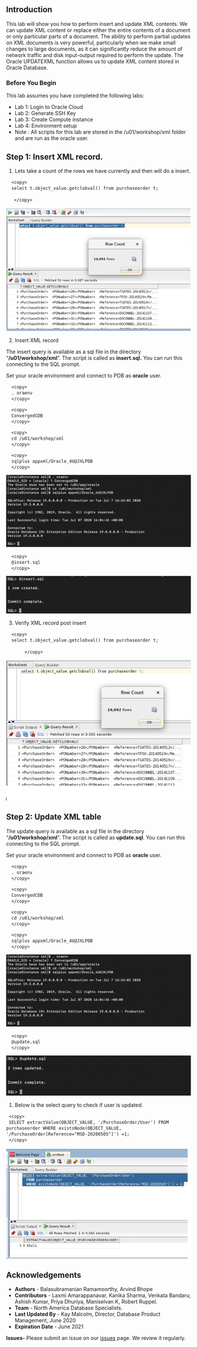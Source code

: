 
## Introduction

This lab will show you how to perform insert and update XML contents.
We can update XML content or replace either the entire contents of a document or only particular parts of a document.
The ability to perform partial updates on XML documents is very powerful, particularly when we make small changes to large documents, as it can significantly reduce the amount of network traffic and disk input-output required to perform the update.
The Oracle UPDATEXML function allows us to update XML content stored in Oracle Database.

### Before You Begin

This lab assumes you have completed the following labs:
- Lab 1:  Login to Oracle Cloud
- Lab 2:  Generate SSH Key
- Lab 3:  Create Compute instance 
- Lab 4:  Environment setup
- Note :  All scripts for this lab are stored in the /u01/workshop/xml folder and are run as the oracle user. 
  
 
## Step 1: Insert XML record.

 1. Lets take a count of the rows we have currently and then will do a insert.
   
  ````
    <copy>
    select t.object_value.getclobval() from purchaseorder t;

     </copy>
  ````

 ![](./images/xml_insert1.png " ")


  2. Insert XML record
    
The insert query is available as a sql file in the directory “**/u01/workshop/xml**”.
The script is called as **insert.sql.** You can run this connecting to the SQL prompt.

Set your oracle environment and connect to PDB as **oracle** user.
````
  <copy>
  . oraenv
  </copy>
````
````
  <copy>
  ConvergedCDB
  </copy>
````
````
  <copy>
  cd /u01/workshop/xml
  </copy>
````
````
  <copy>
  sqlplus appxml/Oracle_4U@JXLPDB
  </copy>
````

  ![](./images/xml_input2.png " ")
````
  <copy>
  @insert.sql
  </copy>
````
![](./images/xml_input3.png " ")
  
3.  Verify XML record post insert
    
  ````
    <copy>
    select t.object_value.getclobval() from purchaseorder t;    
         
         </copy>
  ````
  ![](./images/xml_insert3.png " ")

  
## Step 2: Update XML table
  
The update query is available as a sql file in the directory “**/u01/workshop/xml**”.
The script is called as **update.sql**. You can run this connecting to the SQL prompt.

Set your oracle environment and connect to PDB as **oracle** user.
````
  <copy>
  . oraenv
  </copy>
````

````
  <copy>
  ConvergedCDB
  </copy>
````
````
  <copy>
  cd /u01/workshop/xml
  </copy>
````
````
  <copy>
  sqlplus appxml/Oracle_4U@JXLPDB
  </copy>
````

![](./images/xml_input2.png " ")
````
  <copy>
  @update.sql
  </copy>
````

![](./images/xml_input4.png " ")

 1. Below is the select query to check if user is updated. 
     
   ````
    <copy>
    SELECT extractValue(OBJECT_VALUE, '/PurchaseOrder/User') FROM purchaseorder WHERE existsNode(OBJECT_VALUE, '/PurchaseOrder[Reference="MSD-20200505"]') =1;
    </copy>
  ````
  ![](./images/xml_update2.png " ")


## Acknowledgements

- **Authors** - Balasubramanian Ramamoorthy, Arvind Bhope
- **Contributors** - Laxmi Amarappanavar, Kanika Sharma, Venkata Bandaru, Ashish Kumar, Priya Dhuriya, Maniselvan K, Robert Ruppel.
- **Team** - North America Database Specialists.
- **Last Updated By** - Kay Malcolm, Director, Database Product Management, June 2020
- **Expiration Date** - June 2021   

**Issues-**
Please submit an issue on our [issues](https://github.com/oracle/learning-library/issues) page. We review it regularly.
  